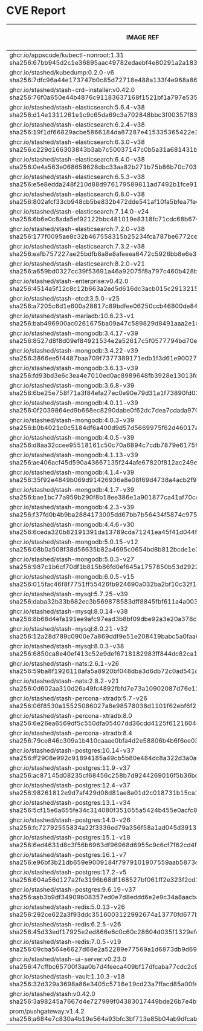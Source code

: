 # CVE Report
|                                                         IMAGE REF                                                         |      OS       | CRITICAL<BR>(OS, OTHER) | HIGH<BR>(OS, OTHER) | MEDIUM<BR>(OS, OTHER) | LOW<BR>(OS, OTHER) | UNKNOWN<BR>(OS, OTHER) |
|---------------------------------------------------------------------------------------------------------------------------|---------------|-------------------------|---------------------|-----------------------|--------------------|------------------------|
| ghcr.io/appscode/kubectl-nonroot:1.31<br>sha256:67bb945d2c1e36895aac49782edaebf4e80291a2a1832f578c7cb8fc04ac2326          |               | 0, 0                    | 0, 7                | 0, 6                  | 0, 0               | 0, 0                   |
| ghcr.io/stashed/kubedump:0.2.0-v6<br>sha256:7dfc96a44e173747b0c85d72718e488a133f4e968a8658959693225cf6d8393d              |               | 0, 1                    | 0, 10               | 0, 13                 | 0, 0               | 0, 0                   |
| ghcr.io/stashed/stash-crd-installer:v0.42.0<br>sha256:76f0a650e44b4876c91183637168f1521bf1a797e5357bef9397dec84afa2be5    | debian 12.12  | 0, 0                    | 0, 0                | 0, 0                  | 0, 0               | 0, 0                   |
| ghcr.io/stashed/stash-elasticsearch:5.6.4-v38<br>sha256:d14e1311261e1c9c65da69c3a702848bbc3f00357f83b3f0608990465e1a840e  | alpine 3.17.3 | 0, 3                    | **4**, 16           | 36, 18                | 4, 2               | 2, 0                   |
| ghcr.io/stashed/stash-elasticsearch:6.2.4-v38<br>sha256:19f1df66829acbe5866184da87287e415335365422e1d6565e425eb49f9ca4b4  | alpine 3.17.3 | 0, 3                    | **4**, 16           | 36, 18                | 4, 2               | 2, 0                   |
| ghcr.io/stashed/stash-elasticsearch:6.3.0-v38<br>sha256:c229d166303843b3ab7c50037147c0b5a31a681431b1f74dc6a2af4eb3208943  | alpine 3.17.3 | 0, 3                    | **4**, 16           | 36, 18                | 4, 2               | 2, 0                   |
| ghcr.io/stashed/stash-elasticsearch:6.4.0-v38<br>sha256:0e4a563e068658628dbc33aa82b271b75b86b70c7035580d92839b517e0fe824  | alpine 3.17.3 | 0, 3                    | **4**, 16           | 36, 18                | 4, 2               | 2, 0                   |
| ghcr.io/stashed/stash-elasticsearch:6.5.3-v38<br>sha256:e5e8edda248f210d88d976179589811ad7492b1fce91eab7f8080533a2f471b0  | alpine 3.17.3 | 0, 3                    | **4**, 16           | 36, 18                | 4, 2               | 2, 0                   |
| ghcr.io/stashed/stash-elasticsearch:6.8.0-v38<br>sha256:802afcf33cb948cb5be832b472dde541af10fa5bfea7fed52c8c4e5b6e36e3e7  | alpine 3.17.3 | 0, 3                    | **4**, 16           | 36, 18                | 4, 2               | 2, 0                   |
| ghcr.io/stashed/stash-elasticsearch:7.14.0-v24<br>sha256:6b6e0c8ada5ef92122bbc481019e8318fc71cdc68b670119e18ff28e52984c9e | alpine 3.18.3 | 0, 2                    | **4**, 13           | 28, 16                | 4, 4               | 2, 0                   |
| ghcr.io/stashed/stash-elasticsearch:7.2.0-v38<br>sha256:177f0095ae8c32b467558315b25234fca787be6772ced6d5b1c13f9324873af1  | alpine 3.17.3 | 0, 3                    | **4**, 16           | 36, 18                | 4, 2               | 2, 0                   |
| ghcr.io/stashed/stash-elasticsearch:7.3.2-v38<br>sha256:eafb757227ae25bdfb8a8e8afeeea6472c5926bb8e6e348ef66ef7d26c26acd2  | alpine 3.17.3 | 0, 3                    | **4**, 16           | 36, 18                | 4, 2               | 2, 0                   |
| ghcr.io/stashed/stash-elasticsearch:8.2.0-v21<br>sha256:a659bd0327cc39f53691a46a92075f8a797c460b428bd6a3cf5980c9431db59a  | alpine 3.18.3 | 0, 2                    | **4**, 12           | 28, 16                | 4, 4               | 2, 0                   |
| ghcr.io/stashed/stash-enterprise:v0.42.0<br>sha256:4514a5f12c8c12b663a2ed5d616dc3acb015c2913215f2c840e8150f6b20d146       |               | 0, 1                    | 0, 10               | 0, 13                 | 0, 0               | 0, 0                   |
| ghcr.io/stashed/stash-etcd:3.5.0-v25<br>sha256:a7205c6d1e600a28617c89bdfee06250ccb46800de84fe1fb55cae12fc7b11e8           | debian 10.7   | **14**, 16              | **26**, 193         | 26, 154               | 5, 3               | 2, 0                   |
| ghcr.io/stashed/stash-mariadb:10.6.23-v1<br>sha256:bab496900ac0261675ba09a47c589829d8491aaa2e18eb47d3bd251b01cf3667       | ubuntu 22.04  | 0, 4                    | 0, 48               | 0, 44                 | 0, 1               | 0, 0                   |
| ghcr.io/stashed/stash-mongodb:3.4.17-v39<br>sha256:8527d8f8d09ef84921534e2a52617c5f0577794bd70ee88fdda2703563bc36d2       | debian 8.11   | **4**, 1                | **35**, 10          | 32, 13                | 7, 0               | 13, 0                  |
| ghcr.io/stashed/stash-mongodb:3.4.22-v39<br>sha256:3866ee5f4487baa709f7377389171edb1f3d61e9002773ec9c4f076691e8e78d       | ubuntu 16.04  | 0, 1                    | **2**, 10           | 34, 13                | 48, 0              | 0, 0                   |
| ghcr.io/stashed/stash-mongodb:3.6.13-v39<br>sha256:fd93bd3e6c3ea4e7010ed0ac8989648fb3928e13013fc1a440b8e77ef7687724       | ubuntu 16.04  | 0, 1                    | **2**, 10           | 34, 13                | 48, 0              | 0, 0                   |
| ghcr.io/stashed/stash-mongodb:3.6.8-v39<br>sha256:6be25e758f71a3f84efa27ec0e90e79d31a1f73890fd0311da25cf9ee3e89a0f        | debian 9.5    | **16**, 1               | **98**, 10          | 43, 13                | 25, 0              | 12, 0                  |
| ghcr.io/stashed/stash-mongodb:4.0.11-v39<br>sha256:0f2039864ed9b668ec8290dabe0f62dc7dea7cdada9708ae8ee4dab8898471fc       | ubuntu 16.04  | 0, 1                    | **2**, 10           | 76, 13                | 54, 0              | 0, 0                   |
| ghcr.io/stashed/stash-mongodb:4.0.3-v39<br>sha256:b0b4021c0c5184df6a400d9d57d5669975f62d46017a364292a68634a85087f1        | ubuntu 16.04  | 0, 1                    | **12**, 10          | 140, 13               | 89, 0              | 0, 0                   |
| ghcr.io/stashed/stash-mongodb:4.0.5-v39<br>sha256:d8aa32ccee95518161c50c70a6894c7cdb7879e6175f7c3b8e44a47b4ac52088        | ubuntu 16.04  | 0, 1                    | **2**, 10           | 99, 13                | 65, 0              | 0, 0                   |
| ghcr.io/stashed/stash-mongodb:4.1.13-v39<br>sha256:ae406acf45d590a43667135f244afe67820f812ac249ec381c975e51701b7672       | ubuntu 18.04  | 0, 1                    | **15**, 10          | 261, 13               | 163, 0             | 0, 0                   |
| ghcr.io/stashed/stash-mongodb:4.1.4-v39<br>sha256:35f92e4849b069d91426936e8e08f69d4738a4acb2f9c2cb71312eefb060df61        | ubuntu 16.04  | 0, 1                    | **12**, 10          | 140, 13               | 89, 0              | 0, 0                   |
| ghcr.io/stashed/stash-mongodb:4.1.7-v39<br>sha256:bae1bc77a959b290f8b18ee386e1a901877ca41af70cd4f8588aecfd0acb8dd2        | ubuntu 16.04  | 0, 1                    | **2**, 10           | 99, 13                | 65, 0              | 0, 0                   |
| ghcr.io/stashed/stash-mongodb:4.2.3-v39<br>sha256:f37fd0b4b9ba2884173005dd67bb7b56434f5874c97519c796f1a13d6539aea6        | ubuntu 18.04  | 0, 1                    | **15**, 10          | 229, 13               | 149, 0             | 0, 0                   |
| ghcr.io/stashed/stash-mongodb:4.4.6-v30<br>sha256:6ceda320b82191391da13789cda71241ea45f41d044fee871eb201d7bac23fed        | ubuntu 18.04  | 0, 45                   | **11**, 501         | 163, 366              | 101, 9             | 0, 0                   |
| ghcr.io/stashed/stash-mongodb:5.0.15-v12<br>sha256:08b0a508f38d56635b82a4695c0654bd8b812bcde1e316e38eca781def801049       | ubuntu 20.04  | 0, 45                   | **8**, 477          | 254, 334              | 112, 9             | 0, 0                   |
| ghcr.io/stashed/stash-mongodb:5.0.3-v27<br>sha256:987c1b6cf70df1b815b86fd0ef645a1757850b53d29227458a579ae4aa1a5a35        | ubuntu 20.04  | 0, 45                   | **8**, 477          | 254, 334              | 112, 9             | 0, 0                   |
| ghcr.io/stashed/stash-mongodb:6.0.5-v15<br>sha256:015fac46f8f7751ff55426fb924690a032ba2bf10c32f1c6f3b9c553554e5bd8        | ubuntu 22.04  | 0, 36                   | **4**, 250          | 124, 279              | 64, 2              | 0, 0                   |
| ghcr.io/stashed/stash-mysql:5.7.25-v39<br>sha256:daba32b33b682ec3b569878583dff8845fbf611a4a0032fe26fbf3a6d60ae6d1         | debian 10.13  | 0, 4                    | **2**, 48           | 6, 44                 | 0, 1               | 0, 0                   |
| ghcr.io/stashed/stash-mysql:8.0.14-v38<br>sha256:8b68d4efa191ee9afc97ead3b8bf09dbe92a3e20a378c8780f38a98d7e89d9c5         | debian 9.6    | **10**, 1               | **93**, 10          | 32, 13                | 21, 0              | 8, 0                   |
| ghcr.io/stashed/stash-mysql:8.0.21-v32<br>sha256:12a28d789c0900e7a869ddf9e51e208419babc5a0faa6bba741189b21f836d53         | debian 10.6   | **21**, 5               | **98**, 61          | 89, 54                | 5, 1               | 8, 0                   |
| ghcr.io/stashed/stash-mysql:8.0.3-v38<br>sha256:6850ca8e40ef413c52e9def6718182983ff844dc82ca138eaebd5f78e1bd4486          | debian 8.10   | **12**, 1               | **58**, 10          | 37, 13                | 7, 0               | 16, 0                  |
| ghcr.io/stashed/stash-nats:2.6.1-v26<br>sha256:59ba8f1926118afa5a8920bf048dba3d6db72c0ad541d396bb61d18682391b11           | debian 12.12  | 0, 6                    | 0, 52               | 0, 48                 | 0, 1               | 0, 0                   |
| ghcr.io/stashed/stash-nats:2.8.2-v21<br>sha256:0d602aa310d26a49fc4892fbfd7e73a10902087d76e1272ea598f3bd5ecf5b63           | debian 12.12  | 0, 6                    | 0, 52               | 0, 48                 | 0, 1               | 0, 0                   |
| ghcr.io/stashed/stash-percona-xtradb:5.7-v26<br>sha256:06f8530a15525086027a8e98578038d1101f62ebf6f211cd5a0cd4700cef0352   | debian 12.5   | **6**, 5                | **34**, 61          | 95, 58                | 14, 1              | 1, 0                   |
| ghcr.io/stashed/stash-percona-xtradb:8.0<br>sha256:6e26ea6569df5c550dfa05407dd36cdd4125f6121604e14efc20decd8dcb5e7e       | debian 12.9   | **1**, 1                | **13**, 18          | 53, 23                | 10, 0              | 0, 0                   |
| ghcr.io/stashed/stash-percona-xtradb:8.4<br>sha256:79ce846c309a1b410caaae0bfa4d2e58806b4b6f6ee03df50ba73253c8427306       | debian 12.9   | **1**, 1                | **13**, 19          | 53, 23                | 10, 0              | 0, 0                   |
| ghcr.io/stashed/stash-postgres:10.14-v37<br>sha256:ff2908e992c91894185a49cb5b80e484dc8a322d3a0af5baf35b95e6df62f716       | alpine 3.12.1 | **4**, 1                | **40**, 10          | 17, 13                | 2, 0               | 0, 0                   |
| ghcr.io/stashed/stash-postgres:11.9-v37<br>sha256:ac87145d08235cf68456c258b7d9244269016f5b36bc596ef2b0ffcf0ef2f4c9        | alpine 3.12.1 | **4**, 1                | **40**, 10          | 17, 13                | 2, 0               | 0, 0                   |
| ghcr.io/stashed/stash-postgres:12.4-v37<br>sha256:98261812e9d7af429d08d81ae8a01d2c018731b15ca1985bb3e6e751e31b53d4        | alpine 3.12.1 | **4**, 1                | **40**, 10          | 17, 13                | 2, 0               | 0, 0                   |
| ghcr.io/stashed/stash-postgres:13.1-v34<br>sha256:5cf15e6a655fe34c314080f351055a5424b455e0acfc8782e1c17e7168cc90b9        | alpine 3.13.1 | **4**, 1                | **45**, 10          | 17, 13                | 2, 0               | 0, 0                   |
| ghcr.io/stashed/stash-postgres:14.0-v26<br>sha256:fc72792555834a22f3336ed79a356f58a1ad045d39138dc7c3a6e6f5bbedcff4        | alpine 3.14.2 | **2**, 1                | **40**, 10          | 15, 13                | 0, 0               | 0, 0                   |
| ghcr.io/stashed/stash-postgres:15.1-v18<br>sha256:6ed4631d8c3f56b6963df96968d6955c9c6cf7f62cd4f19bce9f8ed704b449bd        | alpine 3.17.1 | **1**, 1                | **22**, 10          | 47, 13                | 4, 0               | 2, 0                   |
| ghcr.io/stashed/stash-postgres:16.1-v7<br>sha256:e96bf3b21db659e9009184f7979101907559aab5873cf014a0cf6b297d7c7f56         | alpine 3.19.1 | **1**, 1                | **12**, 10          | 23, 13                | 6, 0               | 2, 0                   |
| ghcr.io/stashed/stash-postgres:17.2-v5<br>sha256:604a56d127a2fe3196b68df168527bf061ff2e323f2cd1c5b5b289bc15f4ea2e         | alpine 3.21.2 | **3**, 4                | **13**, 48          | 6, 44                 | 3, 1               | 2, 0                   |
| ghcr.io/stashed/stash-postgres:9.6.19-v37<br>sha256:aab3b9df34909b08357ed0e7d8eddd6e2e9c34a8aacba7370fa2655033fcd3e2      | alpine 3.12.1 | **4**, 1                | **40**, 10          | 17, 13                | 2, 0               | 0, 0                   |
| ghcr.io/stashed/stash-redis:5.0.13-v26<br>sha256:292ce622a3f93ddc3516003122992674a13770fd677b52f38d3f5938f1e9ce46         | debian 11.5   | **5**, 8                | **43**, 96          | 60, 83                | 10, 3              | 3, 0                   |
| ghcr.io/stashed/stash-redis:6.2.5-v26<br>sha256:45d33edf17925e2ed866e6c0c60c28604d035f1329efe5c3467a63a68a032e60          | debian 11.5   | **5**, 8                | **43**, 96          | 60, 83                | 10, 3              | 3, 0                   |
| ghcr.io/stashed/stash-redis:7.0.5-v19<br>sha256:09cba564e6627d68e2a52289e77569a1d6873db9d69f9987bb6e663a244d9d7c          | debian 11.5   | **5**, 8                | **43**, 96          | 60, 83                | 10, 3              | 3, 0                   |
| ghcr.io/stashed/stash-ui-server:v0.23.0<br>sha256:47cffbc65700f3aa0b7d4feeca409bf17dfcaba77cdc2c939beea67313b76298        | debian 12.12  | 0, 0                    | 0, 0                | 0, 0                  | 0, 0               | 0, 0                   |
| ghcr.io/stashed/stash-vault:1.10.3-v18<br>sha256:32d329a3698a86e3405c5716e19cd23a7ffacd85a00fe9d0885962de17063c33         | alpine 3.14.8 | 0, 7                    | **8**, 66           | 4, 70                 | 0, 6               | 0, 0                   |
| ghcr.io/stashed/stash:v0.42.0<br>sha256:3a98245a7667d4e727999f04383017449bde26b7e4bfa63ee8147e97ce9e80c3                  |               | 0, 1                    | 0, 10               | 0, 13                 | 0, 0               | 0, 0                   |
| prom/pushgateway:v1.4.2<br>sha256:a684e7c830a4b19e564a93bfc3bf713e85b04ab9dfcab5633c14cbba241f9231                        |               | 0, 5                    | 0, 55               | 0, 43                 | 0, 1               | 0, 0                   |
